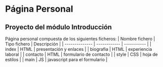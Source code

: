 # Página Personal
## Proyecto del módulo Introducción
Página personal compuesta de los siguientes ficheros:
| Nombre fichero | Tipo fichero | Descripción |
| -------------- | ------------ | ----------- |
| index | HTML | presentación y enlaces |
| biografia | HTML | experiencia laboral |
| contacto | HTML | formulario de contacto |
| style | CSS | hoja de estilos |
| main | JS | javascript para el formulario |